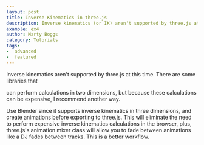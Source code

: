 ```yaml
---
layout: post
title: Inverse Kinematics in three.js
description: Inverse kinematics (or IK) aren't supported by three.js at this time. There are some libraries that can perform calculations in two dimensions, but because these calculations can be expensive, I recommend another way.
example: ex4
author: Marty Boggs
category: Tutorials
tags:
-  advanced
-  featured
---
```


Inverse kinematics aren't supported by three.js at this time. There are some libraries that
<!--more-->
can perform calculations in two dimensions, but because these calculations can be expensive, I recommend another way.

Use Blender since it supports inverse kinematics in three dimensions, and create animations before exporting to three.js. This will eliminate the need to perform expensive inverse kinematics calculations in the browser, plus, three.js's animation mixer class will allow you to fade between animations like a DJ fades between tracks. This is a better workflow.

<!-- To get started, we'll use this <a href="/threejs-world-blank-template.html" download="threejs-world-{{page.example}}.html">basic template <i class="fa fa-download"></i></a> that I use in a lot of posts. Open the template to follow along. -->
